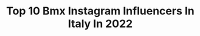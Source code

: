 ---
title: Top 10 Bmx Instagram Influencers In Italy In 2022
description: >-
  Find top bmx Instagram influencers in Italy in 2022. Most popular hashtags: #bmx #sport #gopro #skate.
platform: Instagram
hits: 9
text_top: Identify the best Instagram accounts on inBeat.
text_bottom: Our search engine aggregates 9 Instagram influencers like this in Italy for you to contact.
profiles:
  - username: "brigantetattoo"
    fullname: >-
      Brigantetattoo
    bio: >-
      BOOKING OPEN FOR MILANO - OCTOBER / NOVEMBER - 2020 -
    location: "Italy"
    followers: 302649
    engagement: 83
    commentsToLikes: 0.007802
    id: ck5hj85h0g6k40i11yk9qdpfe
    verified: false
    hashtags: "#font, #bmx, #skateboard, #hate"
  - username: "artemkarpov492"
    fullname: >-
      18 y.o
    bio: >-
      My Sponsor 🔥@ridescootershop 🔥
    location: "Italy"
    followers: 5603
    engagement: 2284
    commentsToLikes: 0.024335
    id: ck9we7713ixlb0j780xz3624e
    verified: false
    hashtags: "#bmx, #scooter, #ridescooter, #style"
  - username: "ziliandre"
    fullname: >-
      Andrea Ziliani
    bio: >-
      No Bike no Life!!! 😎🤘🏻 YouTuber // Creator for @redbullitalia // rider for @supernovagang
    location: "Italy"
    followers: 11054
    engagement: 810
    commentsToLikes: 0.007013
    id: ck8t033djqo170j78fr6v2imx
    verified: false
    hashtags: "#bicycle, #freeride, #sport, #mtblifestyle"
  - username: "lele.aspro"
    fullname: >-
      Lele Aspro
    bio: >-
      Creativity Creator 📸 Gopro Founder: @herosquadvt Admin: @gosoulcommunity 🌐 Sponsor: Bluefin - Blueprint WonkyBoard - Ruroc 📩 Sponsorship: Email o Dm
    location: "Italy"
    followers: 6114
    engagement: 647
    commentsToLikes: 0.033575
    id: ck5zsnlxcyufy0i14r4achfp4
    verified: false
    hashtags: "#paddleboard, #cycling, #photooftheday, #surf"
  - username: "e30queen"
    fullname: >-
      CT
    bio: >-
      BMW E30’s E24 E28 Audi RS4 Car Enthusiast @e30_jv 🤴🏽❤️
    location: "Italy"
    followers: 27558
    engagement: 179
    commentsToLikes: 0.019742
    id: ck13aa4e2pdku0i197t4n2wp2
    verified: false
    hashtags: "#c141ret, #e30, #cardrawing, #caricature"
  - username: "dilettacurra"
    fullname: >-
      •🔥•DC•🔥•
    bio: >-
      Dile ❤ Bratislava🇸🇰Wien🇦🇹Italy(Calabria)🇮🇹 @dilettacurra
    location: "Italy"
    followers: 7585
    engagement: 798
    commentsToLikes: 0.017194
    id: ck9hahvx2clw70j78m2iibib5
    verified: false
    hashtags: "#tulerthecreator, #kcco, #armani, #african"
  - username: "samuele_zuccali"
    fullname: >-
      Samuele Zuccali
    bio: >-
      // Italian Freestyle TRIAL Rider // Rider for #circustrialtour Freestyle Team
    location: "Italy"
    followers: 16862
    engagement: 372
    commentsToLikes: 0.010250
    id: ck5qe71gnz17d0i112m1r1kx8
    verified: false
    hashtags: "#freestyle, #circustrialtour, #trialfreestyle, #samuelezuccali"
  - username: "suarezlegroupe"
    fullname: >-
      SUAREZ
    bio: >-
      Nouvel album le 4/9/20 🔥🔥DISPO ICI👇👇
    location: "Italy"
    followers: 11073
    engagement: 597
    commentsToLikes: 0.045683
    id: ck5q0z38r8gou0i1180acd6sv
    verified: true
    hashtags: "#tasvumabulle, #vivant, #sarapechetiamo"
  - username: "giulio_carusosurf"
    fullname: >-
      Giulio Caruso
    bio: >-
      Surfer🇮🇹 Cagliari, ITA📍 Traveller🌎 Whatever it takes!💪🏼 giulio.caruso2001@gmail.com 📧 🔗CNS LINK🔗
    location: "Italy"
    followers: 2605
    engagement: 1525
    commentsToLikes: 0.056847
    id: ck5cgkxb8p1t20i11gpf991mn
    verified: false
    hashtags: "#wanderlust, #gopro, #sardegna, #surfboard"
---